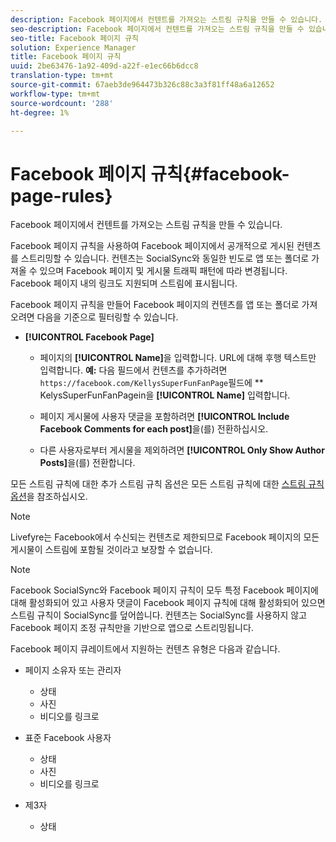 ```yaml
---
description: Facebook 페이지에서 컨텐트를 가져오는 스트림 규칙을 만들 수 있습니다.
seo-description: Facebook 페이지에서 컨텐트를 가져오는 스트림 규칙을 만들 수 있습니다.
seo-title: Facebook 페이지 규칙
solution: Experience Manager
title: Facebook 페이지 규칙
uuid: 2be63476-1a92-409d-a22f-e1ec66b6dcc8
translation-type: tm+mt
source-git-commit: 67aeb3de964473b326c88c3a3f81ff48a6a12652
workflow-type: tm+mt
source-wordcount: '288'
ht-degree: 1%

---
```



# Facebook 페이지 규칙{#facebook-page-rules}

Facebook 페이지에서 컨텐트를 가져오는 스트림 규칙을 만들 수 있습니다.

Facebook 페이지 규칙을 사용하여 Facebook 페이지에서 공개적으로 게시된 컨텐츠를 스트리밍할 수 있습니다. 컨텐츠는 SocialSync와 동일한 빈도로 앱 또는 폴더로 가져올 수 있으며 Facebook 페이지 및 게시물 트래픽 패턴에 따라 변경됩니다. Facebook 페이지 내의 링크도 지원되며 스트림에 표시됩니다.

Facebook 페이지 규칙을 만들어 Facebook 페이지의 컨텐츠를 앱 또는 폴더로 가져오려면 다음을 기준으로 필터링할 수 있습니다.

* **[!UICONTROL Facebook Page]**

   * 페이지의 **[!UICONTROL Name]**&#x200B;을 입력합니다. URL에 대해 후행 텍스트만 입력합니다. **예:** 다음 필드에서 컨텐츠를 추가하려면  `https://facebook.com/KellysSuperFunFanPage`필드에  ** KelysSuperFunFanPagein을  **[!UICONTROL Name]** 입력합니다.

   * 페이지 게시물에 사용자 댓글을 포함하려면 **[!UICONTROL Include Facebook Comments for each post]**&#x200B;을(를) 전환하십시오.
   * 다른 사용자로부터 게시물을 제외하려면 **[!UICONTROL Only Show Author Posts]**&#x200B;을(를) 전환합니다.

모든 스트림 규칙에 대한 추가 스트림 규칙 옵션은 모든 스트림 규칙에 대한 [스트림 규칙 옵션](../c-streams/c-stream-rule-options-for-all-stream-rules.md#c_stream_rule_options_for_all_stream_rules)을 참조하십시오.

>[!NOTE]
>
>Livefyre는 Facebook에서 수신되는 컨텐츠로 제한되므로 Facebook 페이지의 모든 게시물이 스트림에 포함될 것이라고 보장할 수 없습니다.

>[!NOTE]
>
>Facebook SocialSync와 Facebook 페이지 규칙이 모두 특정 Facebook 페이지에 대해 활성화되어 있고 사용자 댓글이 Facebook 페이지 규칙에 대해 활성화되어 있으면 스트림 규칙이 SocialSync를 덮어씁니다. 컨텐츠는 SocialSync를 사용하지 않고 Facebook 페이지 조정 규칙만을 기반으로 앱으로 스트리밍됩니다.

Facebook 페이지 큐레이트에서 지원하는 컨텐츠 유형은 다음과 같습니다.

* 페이지 소유자 또는 관리자

   * 상태
   * 사진
   * 비디오를 링크로

* 표준 Facebook 사용자

   * 상태
   * 사진
   * 비디오를 링크로

* 제3자

   * 상태

